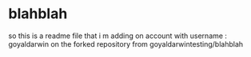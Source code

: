 # blahblah
so this is a readme file that i m adding on account with username : goyaldarwin
on the forked repository from goyaldarwintesting/blahblah
